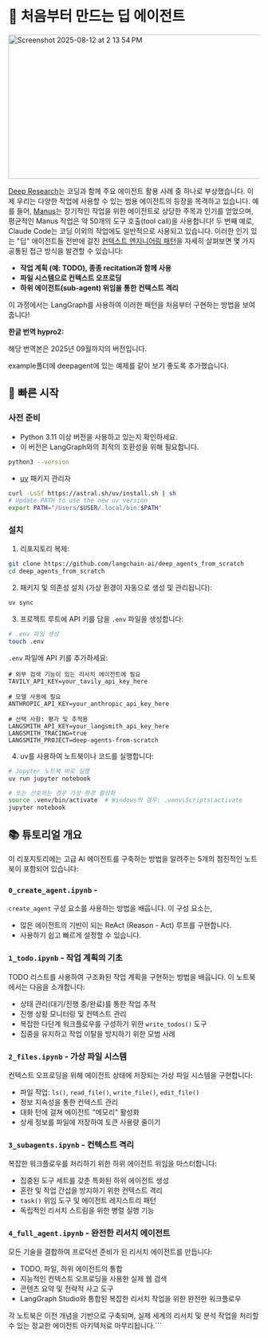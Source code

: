 # 🧱 처음부터 만드는 딥 에이전트

<img width="720" height="289" alt="Screenshot 2025-08-12 at 2 13 54 PM" src="https://github.com/user-attachments/assets/90e5a7a3-7e88-4cbe-98f6-5b2581c94036" />

[Deep Research](https://academy.langchain.com/courses/deep-research-with-langgraph)는 코딩과 함께 주요 에이전트 활용 사례 중 하나로 부상했습니다. 이제 우리는 다양한 작업에 사용할 수 있는 범용 에이전트의 등장을 목격하고 있습니다. 예를 들어, [Manus](https://manus.im/blog/Context-Engineering-for-AI-Agents-Lessons-from-Building-Manus)는 장기적인 작업을 위한 에이전트로 상당한 주목과 인기를 얻었으며, 평균적인 Manus 작업은 약 50개의 도구 호출(tool call)을 사용합니다! 두 번째 예로, Claude Code는 코딩 이외의 작업에도 일반적으로 사용되고 있습니다. 이러한 인기 있는 "딥" 에이전트들 전반에 걸친 [컨텍스트 엔지니어링 패턴](https://docs.google.com/presentation/d/16aaXLu40GugY-kOpqDU4e-S0hD1FmHcNyF0rRRnb1OU/edit?slide=id.p#slide=id.p)을 자세히 살펴보면 몇 가지 공통된 접근 방식을 발견할 수 있습니다:

* **작업 계획 (예: TODO), 종종 recitation과 함께 사용**
* **파일 시스템으로 컨텍스트 오프로딩**
* **하위 에이전트(sub-agent) 위임을 통한 컨텍스트 격리**

이 과정에서는 LangGraph를 사용하여 이러한 패턴을 처음부터 구현하는 방법을 보여줍니다!

**한글 번역 hypro2:**

해당 번역본은 2025년 09월까지의 버전입니다.

example폴더에 deepagent에 있는 예제를 같이 보기 좋도록 추가했습니다.

## 🚀 빠른 시작

### 사전 준비

- Python 3.11 이상 버전을 사용하고 있는지 확인하세요.
- 이 버전은 LangGraph와의 최적의 호환성을 위해 필요합니다.
```bash
python3 --version
````

  - [uv](https://docs.astral.sh/uv/) 패키지 관리자

<!-- end list -->

```bash
curl -LsSf https://astral.sh/uv/install.sh | sh
# Update PATH to use the new uv version
export PATH="/Users/$USER/.local/bin:$PATH"
```

### 설치

1.  리포지토리 복제:

<!-- end list -->

```bash
git clone https://github.com/langchain-ai/deep_agents_from_scratch
cd deep_agents_from_scratch
```

2.  패키지 및 의존성 설치 (가상 환경이 자동으로 생성 및 관리됩니다):

<!-- end list -->

```bash
uv sync
```

3.  프로젝트 루트에 API 키를 담을 `.env` 파일을 생성합니다:

<!-- end list -->

```bash
# .env 파일 생성
touch .env
```

`.env` 파일에 API 키를 추가하세요:

```env
# 외부 검색 기능이 있는 리서치 에이전트에 필요
TAVILY_API_KEY=your_tavily_api_key_here

# 모델 사용에 필요
ANTHROPIC_API_KEY=your_anthropic_api_key_here

# 선택 사항: 평가 및 추적용
LANGSMITH_API_KEY=your_langsmith_api_key_here
LANGSMITH_TRACING=true
LANGSMITH_PROJECT=deep-agents-from-scratch
```

4.  uv를 사용하여 노트북이나 코드를 실행합니다:

<!-- end list -->

```bash
# Jupyter 노트북 바로 실행
uv run jupyter notebook

# 또는 선호하는 경우 가상 환경 활성화
source .venv/bin/activate  # Windows의 경우: .venv\Scripts\activate
jupyter notebook
```

## 📚 튜토리얼 개요

이 리포지토리에는 고급 AI 에이전트를 구축하는 방법을 알려주는 5개의 점진적인 노트북이 포함되어 있습니다:

### `0_create_agent.ipynb` -

`create_agent` 구성 요소를 사용하는 방법을 배웁니다. 이 구성 요소는,

  - 많은 에이전트의 기반이 되는 ReAct (Reason - Act) 루프를 구현합니다.
  - 사용하기 쉽고 빠르게 설정할 수 있습니다.

### `1_todo.ipynb` - 작업 계획의 기초

TODO 리스트를 사용하여 구조화된 작업 계획을 구현하는 방법을 배웁니다. 이 노트북에서는 다음을 소개합니다:

  - 상태 관리(대기/진행 중/완료)를 통한 작업 추적
  - 진행 상황 모니터링 및 컨텍스트 관리
  - 복잡한 다단계 워크플로우를 구성하기 위한 `write_todos()` 도구
  - 집중을 유지하고 작업 이탈을 방지하기 위한 모범 사례

### `2_files.ipynb` - 가상 파일 시스템

컨텍스트 오프로딩을 위해 에이전트 상태에 저장되는 가상 파일 시스템을 구현합니다:

  - 파일 작업: `ls()`, `read_file()`, `write_file()`, `edit_file()`
  - 정보 지속성을 통한 컨텍스트 관리
  - 대화 턴에 걸쳐 에이전트 "메모리" 활성화
  - 상세 정보를 파일에 저장하여 토큰 사용량 줄이기

### `3_subagents.ipynb` - 컨텍스트 격리

복잡한 워크플로우를 처리하기 위한 하위 에이전트 위임을 마스터합니다:

  - 집중된 도구 세트를 갖춘 특화된 하위 에이전트 생성
  - 혼란 및 작업 간섭을 방지하기 위한 컨텍스트 격리
  - `task()` 위임 도구 및 에이전트 레지스트리 패턴
  - 독립적인 리서치 스트림을 위한 병렬 실행 기능

### `4_full_agent.ipynb` - 완전한 리서치 에이전트

모든 기술을 결합하여 프로덕션 준비가 된 리서치 에이전트를 만듭니다:

  - TODO, 파일, 하위 에이전트의 통합
  - 지능적인 컨텍스트 오프로딩을 사용한 실제 웹 검색
  - 콘텐츠 요약 및 전략적 사고 도구
  - LangGraph Studio와 통합된 복잡한 리서치 작업을 위한 완전한 워크플로우

각 노트북은 이전 개념을 기반으로 구축되며, 실제 세계의 리서치 및 분석 작업을 처리할 수 있는 정교한 에이전트 아키텍처로 마무리됩니다.\`\`\`
